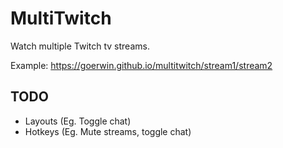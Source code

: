 # MultiTwitch

Watch multiple Twitch tv streams.

Example: https://goerwin.github.io/multitwitch/stream1/stream2

## TODO

* Layouts (Eg. Toggle chat)
* Hotkeys (Eg. Mute streams, toggle chat)
